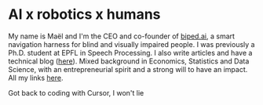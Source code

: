 # AI x robotics x humans

My name is Maël and I'm the CEO and co-founder of [biped.ai](https://biped.ai), a smart navigation harness for blind and visually impaired people. I was previously a Ph.D. student at EPFL in Speech Processing. I also write articles and have a technical blog ([here](https://maelfabien.github.io/)). Mixed background in Economics, Statistics and Data Science, with an entrepreneurial spirit and a strong will to have an impact. All my links [here](https://mael.ai).

Got back to coding with Cursor, I won't lie
